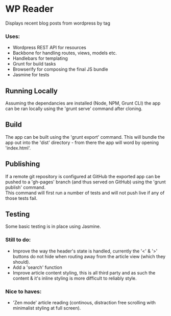 # WP Reader
Displays recent blog posts from wordpress by tag

### Uses:
* Wordpress REST API for resources
* Backbone for handling routes, views, models etc.
* Handlebars for templating
* Grunt for build tasks
* Browserify for composing the final JS bundle
* Jasmine for tests

## Running Locally
Assuming the dependancies are installed (Node, NPM, Grunt CLI) the app can be ran locally using the 'grunt serve' command after cloning.

## Build
The app can be built using the 'grunt export' command.
This will bundle the app out into the 'dist' directory - from there the app will word by opening 'index.html'.

## Publishing
If a remote git repository is configured at GitHub the exported app can be pushed to a 'gh-pages' branch (and thus served on GitHub) using the 'grunt publish' command.  
This command will first run a number of tests and will not push live if any of those tests fail.

## Testing
Some basic testing is in place using Jasmine.

### Still to do:
* Improve the way the header's state is handled, currently the '<' & '>' buttons do not hide when routing away from the article view (which they should).
* Add a 'search' function
* Improve article content styling, this is all third party and as such the content & it's inline styling is more difficult to reliably style.

### Nice to haves:
* 'Zen mode' article reading (continous, distraction free scrolling with minimalist styling at full screen).
